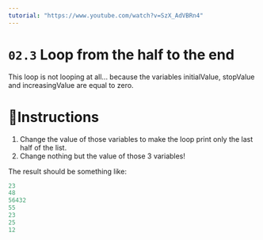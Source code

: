 ```yaml
---
tutorial: "https://www.youtube.com/watch?v=SzX_AdVBRn4"
---
```


# `02.3` Loop from the half to the end


This loop is not looping at all... because the variables initialValue, stopValue and increasingValue are equal to zero.

# 📝Instructions
1. Change the value of those variables to make the loop print only the last half of the list.
2. Change nothing but the value of those 3 variables!

The result should be something like:

```py
23
48
56432
55
23
25
12
```
